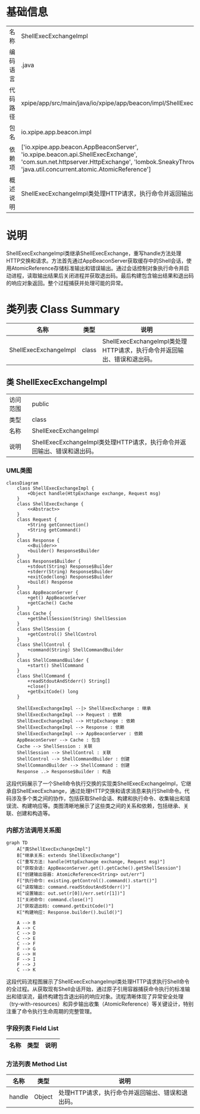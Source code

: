 # 基础信息

|      |      |
|------|------|
| 名称 | ShellExecExchangeImpl |
| 编码语言 | .java |
| 代码路径 | xpipe/app/src/main/java/io/xpipe/app/beacon/impl/ShellExecExchangeImpl.java |
| 包名 | io.xpipe.app.beacon.impl |
| 依赖项 | ['io.xpipe.app.beacon.AppBeaconServer', 'io.xpipe.beacon.api.ShellExecExchange', 'com.sun.net.httpserver.HttpExchange', 'lombok.SneakyThrows', 'java.util.concurrent.atomic.AtomicReference'] |
| 概述说明 | ShellExecExchangeImpl类处理HTTP请求，执行命令并返回输出、错误和退出码。 |

# 说明

ShellExecExchangeImpl类继承ShellExecExchange，重写handle方法处理HTTP交换和请求。方法首先通过AppBeaconServer获取缓存中的Shell会话，使用AtomicReference存储标准输出和错误输出。通过会话控制对象执行命令并启动进程，读取输出结果后关闭进程并获取退出码。最后构建包含输出结果和退出码的响应对象返回。整个过程捕获并处理可能的异常。

# 类列表 Class Summary

| 名称   | 类型  | 说明 |
|-------|------|-------------|
| ShellExecExchangeImpl | class | ShellExecExchangeImpl类处理HTTP请求，执行命令并返回输出、错误和退出码。 |



## 类 ShellExecExchangeImpl

|      |      |
|------|------|
| 访问范围 | public |
| 类型 | class |
| 名称 | ShellExecExchangeImpl |
| 说明 | ShellExecExchangeImpl类处理HTTP请求，执行命令并返回输出、错误和退出码。 |


### UML类图

```mermaid
classDiagram
    class ShellExecExchangeImpl {
        +Object handle(HttpExchange exchange, Request msg)
    }
    class ShellExecExchange {
        <<Abstract>>
    }
    class Request {
        +String getConnection()
        +String getCommand()
    }
    class Response {
        <<Builder>>
        +builder() Response$Builder
    }
    class Response$Builder {
        +stdout(String) Response$Builder
        +stderr(String) Response$Builder
        +exitCode(long) Response$Builder
        +build() Response
    }
    class AppBeaconServer {
        +get() AppBeaconServer
        +getCache() Cache
    }
    class Cache {
        +getShellSession(String) ShellSession
    }
    class ShellSession {
        +getControl() ShellControl
    }
    class ShellControl {
        +command(String) ShellCommandBuilder
    }
    class ShellCommandBuilder {
        +start() ShellCommand
    }
    class ShellCommand {
        +readStdoutAndStderr() String[]
        +close()
        +getExitCode() long
    }

    ShellExecExchangeImpl --|> ShellExecExchange : 继承
    ShellExecExchangeImpl --> Request : 依赖
    ShellExecExchangeImpl --> HttpExchange : 依赖
    ShellExecExchangeImpl --> Response : 依赖
    ShellExecExchangeImpl --> AppBeaconServer : 依赖
    AppBeaconServer --> Cache : 包含
    Cache --> ShellSession : 关联
    ShellSession --> ShellControl : 关联
    ShellControl --> ShellCommandBuilder : 创建
    ShellCommandBuilder --> ShellCommand : 创建
    Response ..> Response$Builder : 构造
```

这段代码展示了一个Shell命令执行交换的实现类ShellExecExchangeImpl，它继承自ShellExecExchange，通过处理HTTP交换和请求消息来执行Shell命令。代码涉及多个类之间的协作，包括获取Shell会话、构建和执行命令、收集输出和错误流、构建响应等。类图清晰地展示了这些类之间的关系和依赖，包括继承、关联、创建和构造等。


### 内部方法调用关系图

```mermaid
graph TD
    A["类ShellExecExchangeImpl"]
    B["继承关系: extends ShellExecExchange"]
    C["重写方法: handle(HttpExchange exchange, Request msg)"]
    D["获取会话: AppBeaconServer.get().getCache().getShellSession"]
    E["创建输出容器: AtomicReference<String> out/err"]
    F["执行命令: existing.getControl().command().start()"]
    G["读取输出: command.readStdoutAndStderr()"]
    H["设置输出: out.set(r[0])/err.set(r[1])"]
    I["关闭命令: command.close()"]
    J["获取退出码: command.getExitCode()"]
    K["构建响应: Response.builder().build()"]

    A --> B
    A --> C
    C --> D
    C --> E
    C --> F
    F --> G
    G --> H
    F --> I
    F --> J
    C --> K
```

这段代码流程图展示了ShellExecExchangeImpl类处理HTTP请求执行Shell命令的全过程。从获取现有Shell会话开始，通过原子引用容器捕获命令执行的标准输出和错误流，最终构建包含退出码的响应对象。流程清晰体现了异常安全处理（try-with-resources）和异步输出收集（AtomicReference）等关键设计，特别注重了命令执行生命周期的完整管理。

### 字段列表 Field List

| 名称  | 类型  | 说明 |
|-------|-------|------|

### 方法列表 Method List

| 名称  | 类型  | 说明 |
|-------|-------|------|
| handle | Object | 处理HTTP请求，执行命令并返回输出、错误和退出码。 |




